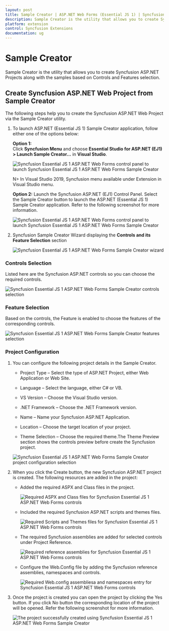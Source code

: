 ```yaml
---
layout: post
title: Sample Creator | ASP.NET Web Forms (Essential JS 1) | Syncfusion
description: Sample Creator is the utility that allows you to create Syncfusion ASP.NET WebForms (Essential JS 1) Projects along with the samples
platform: extension
control: Syncfusion Extensions
documentation: ug
---
```


# Sample Creator

Sample Creator is the utility that allows you to create Syncfusion ASP.NET Projects along with the samples based on Controls and Features selection.

## Create Syncfusion ASP.NET Web Project from Sample Creator

The following steps help you to create the Syncfusion ASP.NET Web Project via the Sample Creator utility.

1. To launch ASP.NET (Essential JS 1) Sample Creator application, follow either one of the options below: 

   **Option 1:**  
   Click **Syncfusion Menu** and choose **Essential Studio for ASP.NET (EJ1) > Launch Sample Creator…** in **Visual Studio**.

   ![Syncfusion Essential JS 1 ASP.NET Web Forms control panel to launch Syncfusion Essential JS 1 ASP.NET Web Forms Sample Creator](Sample-Creator_images/Syncfusion_Menu_Sample_Creator.png)

   N> In Visual Studio 2019, Syncfusion menu available under Extension in Visual Studio menu.

   **Option 2:**
   Launch the Syncfusion ASP.NET (EJ1) Control Panel. Select the Sample Creator button to launch the ASP.NET (Essential JS 1) Sample Creator application. Refer to the following screenshot for more information.

   ![Syncfusion Essential JS 1 ASP.NET Web Forms control panel to launch Syncfusion Essential JS 1 ASP.NET Web Forms Sample Creator](Sample-Creator_images/SampleCreator-img1.png)

2. Syncfusion Sample Creator Wizard displaying the **Controls and its Feature Selection** section

   ![Syncfusion Essential JS 1 ASP.NET Web Forms Sample Creator wizard](Sample-Creator_images/SampleCreator-img2.jpeg)


### Controls Selection

Listed here are the Syncfusion ASP.NET controls so you can choose the required controls.

   ![Syncfusion Essential JS 1 ASP.NET Web Forms Sample Creator controls selection](Sample-Creator_images/SampleCreator-img3.jpeg)

### Feature Selection

Based on the controls, the Feature is enabled to choose the features of the corresponding controls.

   ![Syncfusion Essential JS 1 ASP.NET Web Forms Sample Creator features selection](Sample-Creator_images/SampleCreator-img4.jpeg)


### Project Configuration

1. You can configure the following project details in the Sample Creator.

   * Project Type – Select the type of ASP.NET Project, either Web Application or Web Site.

   * Language – Select the language, either C# or VB.

   * VS Version – Choose the Visual Studio version.

   * .NET Framework – Choose the .NET Framework version.

   * Name – Name your Syncfusion ASP.NET Application.

   * Location – Choose the target location of your project.

   * Theme Selection – Choose the required theme.The Theme Preview section shows the controls preview before create the Syncfusion project.

   ![Syncfusion Essential JS 1 ASP.NET Web Forms Sample Creator project configuration selection](Sample-Creator_images/SampleCreator-img6.jpeg)


2. When you click the Create button, the new Syncfusion ASP.NET project is created. The following resources are added in the project:

   * Added the required ASPX and Class files in the project.

     ![Required ASPX and Class files for Syncfusion Essential JS 1 ASP.NET Web Forms controls](Sample-Creator_images/SampleCreator-img7.jpeg)

   * Included the required Syncfusion ASP.NET scripts and themes files.

     ![Required Scripts and Themes files for Syncfusion Essential JS 1 ASP.NET Web Forms controls](Sample-Creator_images/SampleCreator-img8.jpeg)

   * The required Syncfusion assemblies are added for selected controls under Project Reference.

     ![Required reference assemblies for Syncfusion Essential JS 1 ASP.NET Web Forms controls](Sample-Creator_images/SampleCreator-img9.jpeg)

   * Configure the Web.Config file by adding the Syncfusion reference assemblies, namespaces and controls.

     ![Required Web.config assembliesa and namespaces entry for Syncfusion Essential JS 1 ASP.NET Web Forms controls](Sample-Creator_images/SampleCreator-img10.jpeg)

3. Once the project is created you can open the project by clicking the Yes button. If you click No button the corresponding location of the project will be opened. Refer the following screenshot for more information.

   ![The project successfully created using Syncfusion Essential JS 1 ASP.NET Web Forms Sample Creator](Sample-Creator_images/SampleCreator-img11.jpeg)

